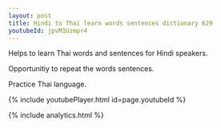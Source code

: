 ```yaml
---
layout: post
title: Hindi to Thai learn words sentences dictionary 629 
youtubeId: jpvM1Uzmpr4
---
```

 
 
Helps to learn Thai words and sentences for Hindi speakers.

Opportunitiy to repeat the words sentences. 

Practice Thai language. 
 
{% include youtubePlayer.html id=page.youtubeId %}
 
 
{% include analytics.html %}